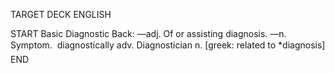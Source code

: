 TARGET DECK
ENGLISH

START
Basic
Diagnostic
Back: —adj. Of or assisting diagnosis. —n. Symptom.  diagnostically adv. Diagnostician n. [greek: related to *diagnosis]
END
